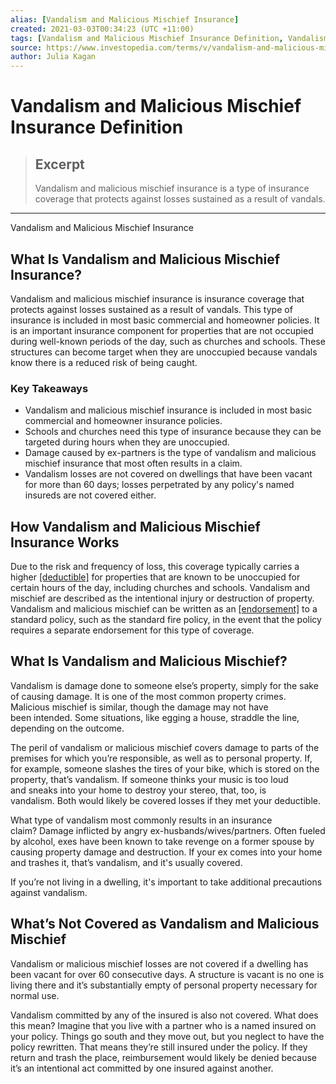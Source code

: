 ```yaml
---
alias: [Vandalism and Malicious Mischief Insurance]
created: 2021-03-03T00:34:23 (UTC +11:00)
tags: [Vandalism and Malicious Mischief Insurance Definition, Vandalism and Malicious Mischief Insurance]
source: https://www.investopedia.com/terms/v/vandalism-and-malicious-mischief-insurance.asp
author: Julia Kagan
---
```


# Vandalism and Malicious Mischief Insurance Definition

> ## Excerpt
> Vandalism and malicious mischief insurance is a type of insurance coverage that protects against losses sustained as a result of vandals.

---

Vandalism and Malicious Mischief Insurance
## What Is Vandalism and Malicious Mischief Insurance?

Vandalism and malicious mischief insurance is insurance coverage that protects against losses sustained as a result of vandals. This type of insurance is included in most basic commercial and homeowner policies. It is an important insurance component for properties that are not occupied during well-known periods of the day, such as churches and schools. These structures can become target when they are unoccupied because vandals know there is a reduced risk of being caught.

### Key Takeaways

-   Vandalism and malicious mischief insurance is included in most basic commercial and homeowner insurance policies.
-   Schools and churches need this type of insurance because they can be targeted during hours when they are unoccupied.
-   Damage caused by ex-partners is the type of vandalism and malicious mischief insurance that most often results in a claim.
-   Vandalism losses are not covered on dwellings that have been vacant for more than 60 days; losses perpetrated by any policy's named insureds are not covered either.

## How Vandalism and Malicious Mischief Insurance Works

Due to the risk and frequency of loss, this coverage typically carries a higher [[deductible]](https://www.investopedia.com/terms/d/deductible.asp) for properties that are known to be unoccupied for certain hours of the day, including churches and schools. Vandalism and mischief are described as the intentional injury or destruction of property. Vandalism and malicious mischief can be written as an [[endorsement]](https://www.investopedia.com/terms/e/endorsement.asp) to a standard policy, such as the standard fire policy, in the event that the policy requires a separate endorsement for this type of coverage.

## What Is Vandalism and Malicious Mischief?

Vandalism is damage done to someone else’s property, simply for the sake of causing damage. It is one of the most common property crimes. Malicious mischief is similar, though the damage may not have been intended. Some situations, like egging a house, straddle the line, depending on the outcome.

The peril of vandalism or malicious mischief covers damage to parts of the premises for which you’re responsible, as well as to personal property. If, for example, someone slashes the tires of your bike, which is stored on the property, that’s vandalism. If someone thinks your music is too loud and sneaks into your home to destroy your stereo, that, too, is vandalism. Both would likely be covered losses if they met your deductible.

What type of vandalism most commonly results in an insurance claim? Damage inflicted by angry ex-husbands/wives/partners. Often fueled by alcohol, exes have been known to take revenge on a former spouse by causing property damage and destruction. If your ex comes into your home and trashes it, that’s vandalism, and it's usually covered.

If you’re not living in a dwelling, it's important to take additional precautions against vandalism.

## What’s Not Covered as Vandalism and Malicious Mischief

Vandalism or malicious mischief losses are not covered if a dwelling has been vacant for over 60 consecutive days. A structure is vacant is no one is living there and it’s substantially empty of personal property necessary for normal use.

Vandalism committed by any of the insured is also not covered. What does this mean? Imagine that you live with a partner who is a named insured on your policy. Things go south and they move out, but you neglect to have the policy rewritten. That means they’re still insured under the policy. If they return and trash the place, reimbursement would likely be denied because it’s an intentional act committed by one insured against another.

